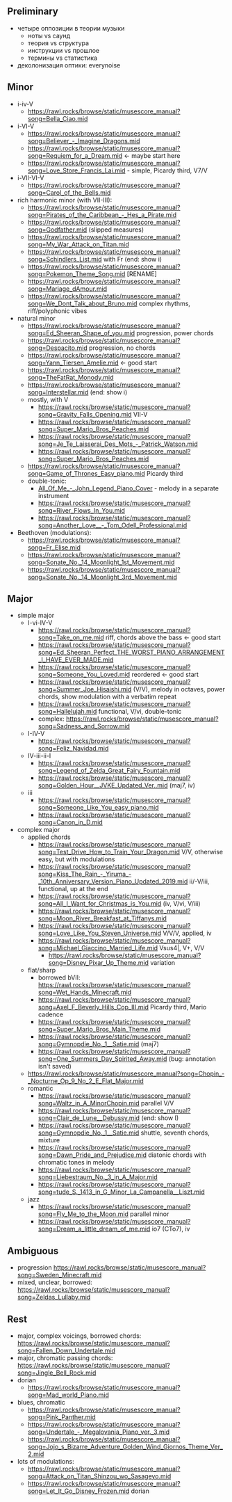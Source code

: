 
Preliminary
---

- четыре оппозиции в теории музыки
   - ноты vs саунд
   - теория vs структура
   - инструкции vs прошлое
   - термины vs статистика
- деколонизация оптики: everynoise

Minor
---

- i-iv-V
   - https://rawl.rocks/browse/static/musescore_manual?song=Bella_Ciao.mid 
- i-VI-V
   - https://rawl.rocks/browse/static/musescore_manual?song=Believer_-_Imagine_Dragons.mid
   - https://rawl.rocks/browse/static/musescore_manual?song=Requiem_for_a_Dream.mid <- maybe start here
   - https://rawl.rocks/browse/static/musescore_manual?song=Love_Store_Francis_Lai.mid - simple, Picardy third, V7/V
- i-VII-VI-V
  - https://rawl.rocks/browse/static/musescore_manual?song=Carol_of_the_Bells.mid
- rich harmonic minor (with VII-III):
   - https://rawl.rocks/browse/static/musescore_manual?song=Pirates_of_the_Caribbean_-_Hes_a_Pirate.mid
   - https://rawl.rocks/browse/static/musescore_manual?song=Godfather.mid (slipped measures)
   - https://rawl.rocks/browse/static/musescore_manual?song=My_War_Attack_on_Titan.mid
   - https://rawl.rocks/browse/static/musescore_manual?song=Schindlers_List.mid with Fr (end: show i)
   - https://rawl.rocks/browse/static/musescore_manual?song=Pokemon_Theme_Song.mid [RENAME]
   - https://rawl.rocks/browse/static/musescore_manual?song=Mariage_dAmour.mid
   - https://rawl.rocks/browse/static/musescore_manual?song=We_Dont_Talk_about_Bruno.mid complex rhythms, riff/polyphonic vibes
- natural minor
   - https://rawl.rocks/browse/static/musescore_manual?song=Ed_Sheeran_Shape_of_you.mid progression, power chords
   - https://rawl.rocks/browse/static/musescore_manual?song=Despacito.mid progression, no chords
   - https://rawl.rocks/browse/static/musescore_manual?song=Yann_Tiersen_Amelie.mid <- good start
   - https://rawl.rocks/browse/static/musescore_manual?song=TheFatRat_Monody.mid
   - https://rawl.rocks/browse/static/musescore_manual?song=Interstellar.mid (end: show i)
   - mostly, with V
      - https://rawl.rocks/browse/static/musescore_manual?song=Gravity_Falls_Opening.mid VII-V
      - https://rawl.rocks/browse/static/musescore_manual?song=Super_Mario_Bros_Peaches.mid
      - https://rawl.rocks/browse/static/musescore_manual?song=Je_Te_Laisserai_Des_Mots_-_Patrick_Watson.mid
      - https://rawl.rocks/browse/static/musescore_manual?song=Super_Mario_Bros_Peaches.mid
   - https://rawl.rocks/browse/static/musescore_manual?song=Game_of_Thrones_Easy_piano.mid Picardy third
   - double-tonic:
      - [All_Of_Me_-_John_Legend_Piano_Cover](https://rawl.rocks/browse/static/musescore_manual?song=All_Of_Me_-_John_Legend_Piano_Cover_-_ReiK.mid) - melody in a separate instrument
      - https://rawl.rocks/browse/static/musescore_manual?song=River_Flows_In_You.mid
      - https://rawl.rocks/browse/static/musescore_manual?song=Another_Love__-_Tom_Odell_Professional.mid
- Beethoven (modulations):
   - https://rawl.rocks/browse/static/musescore_manual?song=Fr_Elise.mid
   - https://rawl.rocks/browse/static/musescore_manual?song=Sonate_No._14_Moonlight_1st_Movement.mid
   - https://rawl.rocks/browse/static/musescore_manual?song=Sonate_No._14_Moonlight_3rd_Movement.mid

Major
---

- simple major
   - I-vi-IV-V
      - https://rawl.rocks/browse/static/musescore_manual?song=Take_on_me.mid riff, chords above the bass <- good start
      - https://rawl.rocks/browse/static/musescore_manual?song=Ed_Sheeran_Perfect_THE_WORST_PIANO_ARRANGEMENT_I_HAVE_EVER_MADE.mid
      - https://rawl.rocks/browse/static/musescore_manual?song=Someone_You_Loved.mid reordered <- good start
      - https://rawl.rocks/browse/static/musescore_manual?song=Summer_Joe_Hisaishi.mid (V/V), melody in octaves, power chords, show modulation with a verbatim repeat
      - https://rawl.rocks/browse/static/musescore_manual?song=Hallelujah.mid functional, V/vi, double-tonic
      - complex: https://rawl.rocks/browse/static/musescore_manual?song=Sadness_and_Sorrow.mid
   - I-IV-V
      - https://rawl.rocks/browse/static/musescore_manual?song=Feliz_Navidad.mid
   - IV-iii-ii-I
      - https://rawl.rocks/browse/static/musescore_manual?song=Legend_of_Zelda_Great_Fairy_Fountain.mid
      - https://rawl.rocks/browse/static/musescore_manual?song=Golden_Hour__JVKE_Updated_Ver..mid (maj7, iv)
   - iii
      - https://rawl.rocks/browse/static/musescore_manual?song=Someone_Like_You_easy_piano.mid
      - https://rawl.rocks/browse/static/musescore_manual?song=Canon_in_D.mid
- complex major
   - applied chords
      - https://rawl.rocks/browse/static/musescore_manual?song=Test_Drive_How_to_Train_Your_Dragon.mid V/V, otherwise easy, but with modulations
      - https://rawl.rocks/browse/static/musescore_manual?song=Kiss_The_Rain_-_Yiruma_-_10th_Anniversary_Version_Piano_Updated_2019.mid ii/-V/iii, functional, up at the end
      - https://rawl.rocks/browse/static/musescore_manual?song=All_I_Want_for_Christmas_is_You.mid (iv, V/vi, V/iii)
      - https://rawl.rocks/browse/static/musescore_manual?song=Moon_River_Breakfast_at_Tiffanys.mid
      - https://rawl.rocks/browse/static/musescore_manual?song=Love_Like_You_Steven_Universe.mid V/V/V, applied, iv
      - https://rawl.rocks/browse/static/musescore_manual?song=Michael_Giaccino_Married_Life.mid Vsus4|, V+, V/V
         - https://rawl.rocks/browse/static/musescore_manual?song=Disney_Pixar_Up_Theme.mid variation 
   - flat/sharp
      - borrowed bVII: https://rawl.rocks/browse/static/musescore_manual?song=Wet_Hands_Minecraft.mid
      - https://rawl.rocks/browse/static/musescore_manual?song=Axel_F_Beverly_Hills_Cop_III.mid Picardy third, Mario cadence
      - https://rawl.rocks/browse/static/musescore_manual?song=Super_Mario_Bros_Main_Theme.mid
      - https://rawl.rocks/browse/static/musescore_manual?song=Gymnopdie_No._1__Satie.mid (maj7)
      - https://rawl.rocks/browse/static/musescore_manual?song=One_Summers_Day_Spirited_Away.mid (bug: annotation isn't saved)   
   - https://rawl.rocks/browse/static/musescore_manual?song=Chopin_-_Nocturne_Op_9_No_2_E_Flat_Major.mid
   - romantic
      - https://rawl.rocks/browse/static/musescore_manual?song=Waltz_in_A_MinorChopin.mid parallel V/V
      - https://rawl.rocks/browse/static/musescore_manual?song=Clair_de_Lune__Debussy.mid (end: show I)
      - https://rawl.rocks/browse/static/musescore_manual?song=Gymnopdie_No._1__Satie.mid shuttle, seventh chords, mixture
      - https://rawl.rocks/browse/static/musescore_manual?song=Dawn_Pride_and_Prejudice.mid diatonic chords with chromatic tones in melody
      - https://rawl.rocks/browse/static/musescore_manual?song=Liebestraum_No._3_in_A_Major.mid
      - https://rawl.rocks/browse/static/musescore_manual?song=tude_S._1413_in_G_Minor_La_Campanella__Liszt.mid
   - jazz
      - https://rawl.rocks/browse/static/musescore_manual?song=Fly_Me_to_the_Moon.mid parallel minor
      - https://rawl.rocks/browse/static/musescore_manual?song=Dream_a_little_dream_of_me.mid io7 (CTo7), iv

Ambiguous
---

- progression https://rawl.rocks/browse/static/musescore_manual?song=Sweden_Minecraft.mid
- mixed, unclear, borrowed: https://rawl.rocks/browse/static/musescore_manual?song=Zeldas_Lullaby.mid

Rest
---

- major, complex voicings, borrowed chords: https://rawl.rocks/browse/static/musescore_manual?song=Fallen_Down_Undertale.mid
- major, chromatic passing chords: https://rawl.rocks/browse/static/musescore_manual?song=Jingle_Bell_Rock.mid
- dorian
   - https://rawl.rocks/browse/static/musescore_manual?song=Mad_world_Piano.mid
- blues, chromatic
   - https://rawl.rocks/browse/static/musescore_manual?song=Pink_Panther.mid
   - https://rawl.rocks/browse/static/musescore_manual?song=Undertale_-_Megalovania_Piano_ver._3.mid
   - https://rawl.rocks/browse/static/musescore_manual?song=Jojo_s_Bizarre_Adventure_Golden_Wind_Giornos_Theme_Ver_2.mid
- lots of modulations:
   - https://rawl.rocks/browse/static/musescore_manual?song=Attack_on_Titan_Shinzou_wo_Sasageyo.mid
   - https://rawl.rocks/browse/static/musescore_manual?song=Let_It_Go_Disney_Frozen.mid dorian
   

